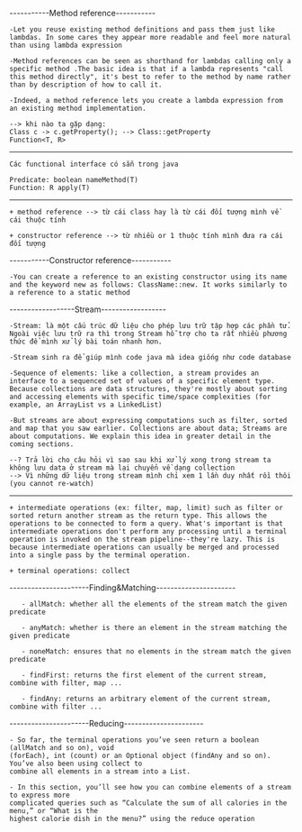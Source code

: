 -----------Method reference-----------

	-Let you reuse existing method definitions and pass them just like lambdas. In some cares they appear more readable and feel more natural than using lambda expression
	
	-Method references can be seen as shorthand for lambdas calling only a specific method .The basic idea is that if a lambda represents "call this method directly", it's best to refer to the method by name rather than by description of how to call it.
	
	-Indeed, a method reference lets you create a lambda expression from an existing method implementation.
	
	--> khi nào ta gặp dạng:
	Class c -> c.getProperty(); --> Class::getProperty
	Function<T, R>

-----------------------------------------
	Các functional interface có sẵn trong java 
	
	Predicate: boolean nameMethod(T)
	Function: R apply(T)
-----------------------------------------

	+ method reference --> từ cái class hay là từ cái đối tượng mình về cái thuộc tính
	
	+ constructor reference --> từ nhiều or 1 thuộc tính mình đưa ra cái đối tượng


-----------Constructor reference-----------
	
	-You can create a reference to an existing constructor using its name and the keyword new as follows: ClassName::new. It works similarly to a reference to a static method

------------------Stream------------------
	
	-Stream: là một cấu trúc dữ liệu cho phép lưu trữ tập hợp các phần tử. Ngoài việc lưu trữ ra thì trong Stream hỗ trợ cho ta rất nhiều phương thức để mình xử lý bài toán nhanh hơn.
	
	-Stream sinh ra để giúp mình code java mà idea giống như code database
	
	-Sequence of elements: like a collection, a stream provides an interface to a sequenced set of values of a specific element type. Because collections are data structures, they're mostly about sorting and accessing elements with specific time/space complexities (for example, an ArrayList vs a LinkedList)
	
	-But streams are about expressing computations such as filter, sorted and map that you saw earlier. Collections are about data; Streams are about computations. We explain this idea in greater detail in the coming sections.

	--? Trả lời cho câu hỏi vì sao sau khi xử lý xong trong stream ta không lưu data ở stream mà lại chuyển về dạng collection
	--> Vì những dữ liệu trong stream mình chỉ xem 1 lần duy nhất rồi thôi (you cannot re-watch)

---------------------------------------------
	+ intermediate operations (ex: filter, map, limit) such as filter or sorted return another stream as the return type. This allows the operations to be connected to form a query. What's important is that intermediate operations don't perform any processing until a terminal operation is invoked on the stream pipeline--they're lazy. This is because intermediate operations can usually be merged and processed into a single pass by the terminal operation.
	
	+ terminal operations: collect

----------------------Finding&Matching----------------------

	   - allMatch: whether all the elements of the stream match the given predicate
	    
	   - anyMatch: whether is there an element in the stream matching the given predicate
		
	   - noneMatch: ensures that no elements in the stream match the given predicate
	   
	   - findFirst: returns the first element of the current stream, combine with filter, map ...
	   
	   - findAny: returns an arbitrary element of the current stream, combine with filter ...
   
----------------------Reducing----------------------

	- So far, the terminal operations you’ve seen return a boolean (allMatch and so on), void
	(forEach), int (count) or an Optional object (findAny and so on). You’ve also been using collect to
	combine all elements in a stream into a List.
	
	- In this section, you’ll see how you can combine elements of a stream to express more
	complicated queries such as “Calculate the sum of all calories in the menu,” or “What is the
	highest calorie dish in the menu?” using the reduce operation




